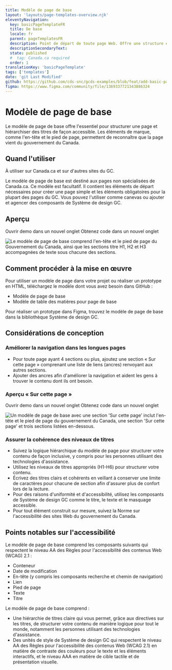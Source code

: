 ```yaml
---
title: Modèle de page de base
layout: 'layouts/page-templates-overview.njk'
eleventyNavigation:
  key: basicPageTemplateFR
  title: De base
  locale: fr
  parent: pageTemplatesFR
  description: Point de départ de toute page Web. Offre une structure et une hiérarchie basiques et accessibles, et comprend les éléments obligatoires pour la plupart des pages du GC.
  descriptionSecondaryText:
  state: published
  #  tag: Canada.ca required
  order: 1
translationKey: 'basicPageTemplate'
tags: ['templates']
date: 'git Last Modified'
github: https://github.com/cds-snc/gcds-examples/blob/feat/add-basic-page-templates/templates/english/basic-page-template.html
figma: https://www.figma.com/community/file/1369337721343886324
---
```


# Modèle de page de base

Le modèle de page de base offre l'essentiel pour structurer une page et hiérarchiser des titres de façon accessible. Les éléments de marque, comme l'en-tête et le pied de page, permettent de reconnaître que la page vient du gouvernement du Canada.

## Quand l'utiliser

À utiliser sur Canada.ca et sur d'autres sites du GC.

Le modèle de page de base est destiné aux pages non spécialisées de Canada.ca. Ce modèle est facultatif. Il contient les éléments de départ nécessaires pour créer une page simple et les éléments obligatoires pour la plupart des pages du GC. Vous pouvez l'utiliser comme canevas ou ajouter et agencer des <gcds-link href="{{ links.components }}">composants</gcds-link> de Système de design GC.

## Aperçu

<gcds-button class="mb-300" button-role="secondary" type="link" href="{{ links.pageTemplatesBasicPreview }}" target="_blank">Ouvrir demo dans un nouvel onglet</gcds-button>
<gcds-button  button-role="secondary" type="link" href="{{ links.pageTemplatesBasicCode }}" target="_blank">Obtenez code dans un nouvel onglet</gcds-button>

<img class="max-width-content b-sm b-default mb-300 p-300" src="/images/fr/templates/basic-page-preview.png" alt="Le modèle de page de base comprend l'en-tête et le pied de page du Gouvernement du Canada, ainsi que les sections titre H1, H2 et H3 accompagnées de texte sous chacune des sections."/>

## Comment procéder à la mise en œuvre

Pour utiliser un modèle de page dans votre projet ou réaliser un prototype en HTML, téléchargez le modèle dont vous avez besoin dans GitHub :

- <gcds-link external href="{{ links.pageTemplatesBasicGithubLink }}">Modèle de page de base</gcds-link>
- <gcds-link external href="{{ links.pageTemplatesBasicExtOTPGithubLink }}">Modèle de table des matières pour page de base</gcds-link>

Pour réaliser un prototype dans Figma, trouvez le <gcds-link external href="{{ links.figma }}">modèle de page de base</gcds-link> dans la bibliothèque Système de design GC.

## Considérations de conception

### Améliorer la navigation dans les longues pages

- Pour toute page ayant 4 sections ou plus, ajoutez une section « Sur cette page » comprenant une liste de liens (ancres) renvoyant aux autres sections.
- Ajouter des ancres afin d'améliorer la navigation et aident les gens à trouver le contenu dont ils ont besoin.

### Aperçu « Sur cette page »

<gcds-button class="mb-300" button-role="secondary" type="link" href="{{ links.pageTemplatesBasicExtOTPPreview }}" target="_blank">Ouvrir demo dans un nouvel onglet</gcds-button>
<gcds-button  button-role="secondary" type="link" href="{{ links.pageTemplatesBasicExtOTPCode }}" target="_blank">Obtenez code dans un nouvel onglet</gcds-button>

<img class="max-width-content b-sm b-default mb-300 p-300" src="/images/fr/templates/basic-page-on-this-page-preview.png" alt="Un modèle de page de base avec une section 'Sur cette page' inclut l'en-tête et le pied de page du gouvernement du Canada, une section 'Sur cette page' et trois sections listées en-dessous."/>

### Assurer la cohérence des niveaux de titres

- Suivez la logique hiérarchique du modèle de page pour structurer votre contenu de façon inclusive, y compris pour les personnes utilisant des technologies d'assistance.
- Utilisez les niveaux de titres appropriés (H1-H6) pour structurer votre contenu.
- Écrivez des titres clairs et cohérents en veillant à conserver une limite de caractères pour chacune de section afin d'assurer plus de confort lors de la lecture.
- Pour des raisons d'uniformité et d'accessibilité, utilisez les composants de Système de design GC comme le <gcds-link href="{{ links.heading }}">titre</gcds-link>, le <gcds-link href="{{ links.text }}">texte</gcds-link> et le <gcds-link href="{{ links.screenreaderOnly }}">masquage accessible</gcds-link>.
- Pour tout élément construit sur mesure, suivez la <gcds-link href="{{ links.tbsStandardsOnWebA11y }}" external>Norme sur l'accessibilité des sites Web</gcds-link> du gouvernement du Canada.

## Points notables sur l'accessibilité

Le modèle de page de base comprend les composants suivants qui respectent le niveau AA des Règles pour l'accessibilité des contenus Web (WCAG) 2.1 :

- Conteneur
- Date de modification
- En-tête (y compris les composants recherche et chemin de navigation)
- Lien
- Pied de page
- Texte
- Titre

Le modèle de page de base comprend :

- Une hiérarchie de titres claire qui vous permet, grâce aux directives sur les <gcds-link href="{{ links.heading }}">titres</gcds-link>, de structurer votre contenu de manière logique pour tout le monde, notamment les personnes utilisant des technologies d'assistance.
- Des unités de style de Système de design GC qui respectent le niveau AA des <gcds-link href="{{ links.wcag }}" external>Règles pour l'accessibilité des contenus Web (WCAG 2.1)</gcds-link> en matière de contraste des couleurs pour le texte et les éléments interactifs, et le niveau AAA en matière de cible tactile et de présentation visuelle.

